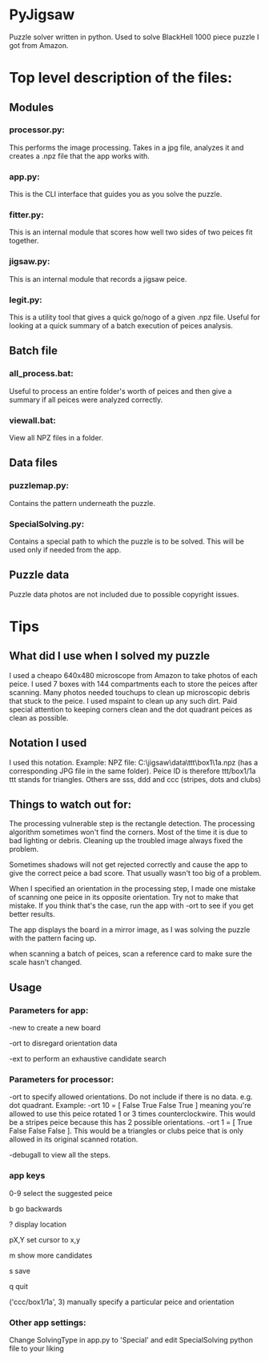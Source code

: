 # PyJigsaw
Puzzle solver written in python. Used to solve BlackHell 1000 piece puzzle I got from Amazon.

# Top level description of the files:
## Modules
### processor.py: 
This performs the image processing. Takes in a jpg file, analyzes it and creates a .npz file that the app works with.
### app.py: 
This is the CLI interface that guides you as you solve the puzzle.
### fitter.py: 
This is an internal module that scores how well two sides of two peices fit together.
### jigsaw.py: 
This is an internal module that records a jigsaw peice.
### legit.py: 
This is a utility tool that gives a quick go/nogo of a given .npz file. Useful for looking at a quick summary of a batch execution of peices analysis.

## Batch file
### all_process.bat: 
Useful to process an entire folder's worth of peices and then give a summary if all peices were analyzed correctly.
### viewall.bat: 
View all NPZ files in a folder.

## Data files
### puzzlemap.py: 
Contains the pattern underneath the puzzle.
### SpecialSolving.py: 
Contains a special path to which the puzzle is to be solved. This will be used only if needed from the app.

## Puzzle data
Puzzle data photos are not included due to possible copyright issues.

# Tips
## What did I use when I solved my puzzle
I used a cheapo 640x480 microscope from Amazon to take photos of each peice. I used 7 boxes with 144 compartments each to store the peices after scanning. Many photos needed touchups to clean up microscopic debris that stuck to the peice. I used mspaint to clean up any such dirt. Paid special attention to keeping corners clean and the dot quadrant peices as clean as possible.

## Notation I used
I used this notation. Example:
NPZ file: C:\jigsaw\data\ttt\box1\1a.npz (has a corresponding JPG file in the same folder). Peice ID is therefore ttt/box1/1a
ttt stands for triangles. Others are sss, ddd and ccc (stripes, dots and clubs)

## Things to watch out for:
The processing vulnerable step is the rectangle detection. The processing algorithm sometimes won't find the corners. Most of the time it is due to bad lighting or debris. Cleaning up the troubled image always fixed the problem. 

Sometimes shadows will not get rejected correctly and cause the app to give the correct peice a bad score. That usually wasn't too big of a problem.

When I specified an orientation in the processing step, I made one mistake of scanning one peice in its opposite orientation. Try not to make that mistake. If you think that's the case, run the app with -ort to see if you get better results.

The app displays the board in a mirror image, as I was solving the puzzle with the pattern facing up.

when scanning a batch of peices, scan a reference card to make sure the scale hasn't changed.

## Usage
### Parameters for app:
-new to create a new board

-ort to disregard orientation data

-ext to perform an exhaustive candidate search

### Parameters for processor:
-ort to specify allowed orientations. Do not include if there is no data. e.g. dot quadrant. Example: -ort 10 = [ False True False True ] meaning you're allowed to use this peice rotated 1 or 3 times counterclockwire. This would be a stripes peice because this has 2 possible orientations. -ort 1 = [ True False False False ]. This would be a triangles or clubs peice that is only allowed in its original scanned rotation.

-debugall to view all the steps.

### app keys
0-9 select the suggested peice

b go backwards

? display location

pX,Y set cursor to x,y

m show more candidates

s save

q quit

('ccc/box1/1a', 3) manually specify a particular peice and orientation

### Other app settings:
Change SolvingType in app.py to 'Special' and edit SpecialSolving python file to your liking

